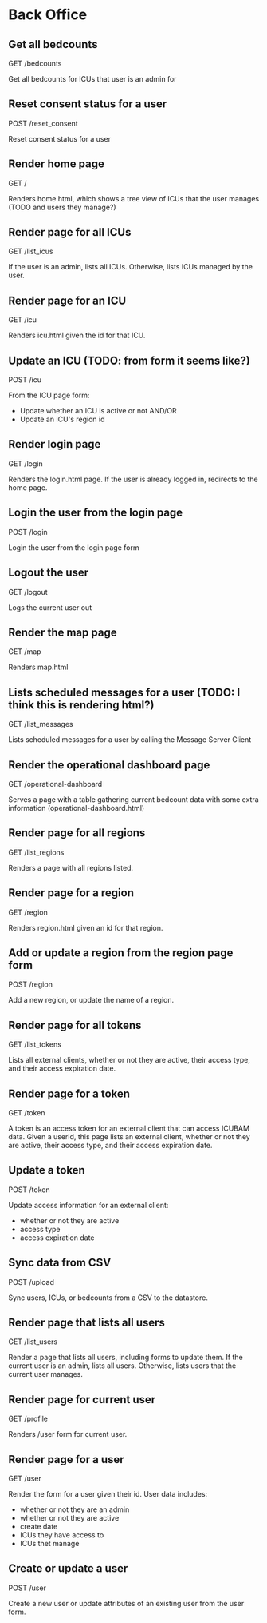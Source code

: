 # Back Office

## Get all bedcounts
GET /bedcounts

Get all bedcounts for ICUs that user is an admin for

## Reset consent status for a user
POST /reset_consent

Reset consent status for a user

## Render home page
GET /

Renders home.html, which shows a tree view of ICUs that the user manages (TODO and users they manage?)

## Render page for all ICUs
GET /list_icus

If the user is an admin, lists all ICUs. Otherwise, lists ICUs managed by the user.

## Render page for an ICU
GET /icu

Renders icu.html given the id for that ICU.

## Update an ICU (TODO: from form it seems like?)
POST /icu

From the ICU page form:
- Update whether an ICU is active or not
AND/OR
- Update an ICU's region id

## Render login page
GET /login

Renders the login.html page. If the user is already logged in, redirects to the home page.

## Login the user from the login page
POST /login

Login the user from the login page form

## Logout the user
GET /logout

Logs the current user out

## Render the map page
GET /map

Renders map.html

## Lists scheduled messages for a user (TODO: I think this is rendering html?)
GET /list_messages

Lists scheduled messages for a user by calling the Message Server Client

## Render the operational dashboard page
GET /operational-dashboard

Serves a page with a table gathering current bedcount data with some extra information (operational-dashboard.html)

## Render page for all regions
GET /list_regions

Renders a page with all regions listed.

## Render page for a region
GET /region

Renders region.html given an id for that region.

## Add or update a region from the region page form
POST /region

Add a new region, or update the name of a region.

## Render page for all tokens
GET /list_tokens

Lists all external clients, whether or not they are active, their access type, and their access expiration date.

## Render page for a token
GET /token

A token is an access token for an external client that can access ICUBAM data. Given a userid, this  page lists an external client, whether or not they are active, their access type, and their access expiration date.

## Update a token
POST /token

Update access information for an external client:
- whether or not they are active
- access type
- access expiration date

## Sync data from CSV
POST /upload

Sync users, ICUs, or bedcounts from a CSV to the datastore.

## Render page that lists all users
GET /list_users

Render a page that lists all users, including forms to update them. If the current user is an admin, lists all users. Otherwise, lists users that the current user manages.

## Render page for current user
GET /profile

Renders /user form for current user.

## Render page for a user
GET /user

Render the form for a user given their id. User data includes:
- whether or not they are an admin
- whether or not they are active
- create date
- ICUs they have access to
- ICUs thet manage

## Create or update a user
POST /user

Create a new user or update attributes of an existing user from the user form.
